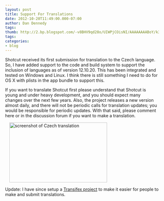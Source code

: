 ```yaml
---
layout: post
title: Support For Translations
date: 2012-10-20T11:49:00.000-07:00
author: Dan Dennedy
tags: 
thumb: http://2.bp.blogspot.com/-v8BHV9qd28o/UIWPjCOisNI/AAAAAAAABoY/k3gxvGCwOo4/s72-c/screen_20121022-200450.png
tags:
categories:
- blog
---
```


Shotcut received its first submission for translation to the Czech language. So, I have added support to the code and build system to support the inclusion of languages as of version 12.10.20. This has been integrated and tested on Windows and Linux. I think there is still something I need to do for OS X with plists in the app bundle to support this.

If you want to translate Shotcut first please understand that Shotcut is young and under heavy development, and you should expect many changes over the next few years. Also, the project releases a new version almost daily, and there will not be periodic calls for translation updates; you would be responsible for periodic updates. With that said, please comment here or in the discussion forum if you want to make a translation.
<div class="separator" style="clear: both; text-align: left;"><a href="http://2.bp.blogspot.com/-v8BHV9qd28o/UIWPjCOisNI/AAAAAAAABoY/k3gxvGCwOo4/s1600/screen_20121022-200450.png" imageanchor="1" style="margin-left: 1em; margin-right: 1em;"><img alt="screenshot of Czech translation" border="0" src="http://2.bp.blogspot.com/-v8BHV9qd28o/UIWPjCOisNI/AAAAAAAABoY/k3gxvGCwOo4/s1600/screen_20121022-200450.png" height="197" title="" width="320" /></a></div>

Update: I have since setup a <a href="https://www.transifex.com/projects/p/shotcut/">Transifex project</a> to make it easier for people to make and submit translations.